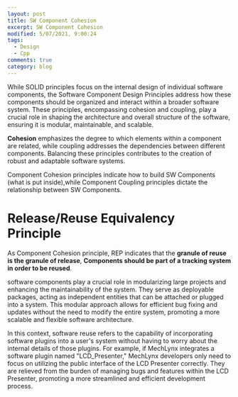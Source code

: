 ```yaml
---
layout: post
title: SW Component Cohesion
excerpt: SW Component Cohesion
modified: 5/07/2021, 9:00:24
tags:
  - Design
  - Cpp
comments: true
category: blog
---
```

While SOLID principles focus on the internal design of individual software components, the Software Component Design Principles address how these components should be organized and interact within a broader software system. These principles, encompassing cohesion and coupling, play a crucial role in shaping the architecture and overall structure of the software, ensuring it is modular, maintainable, and scalable.

**Cohesion** emphasizes the degree to which elements within a component are related, while coupling addresses the dependencies between different components. Balancing these principles contributes to the creation of robust and adaptable software systems.

Component Cohesion principles indicate how to build SW Components (what is put inside),while Component Coupling principles dictate the relationship between SW Components.

# Release/Reuse Equivalency Principle
As Component Cohesion principle, REP indicates that the **granule of reuse is the granule of release**, **Components should be part of a tracking system in order to be reused**.

software components play a crucial role in modularizing large projects and enhancing the maintainability of the system. They serve as deployable packages, acting as independent entities that can be attached or plugged into a system. This modular approach allows for efficient bug fixing and updates without the need to modify the entire system, promoting a more scalable and flexible software architecture.

In this context, software reuse refers to the capability of incorporating software plugins into a user's system without having to worry about the internal details of those plugins. For example, if MechLynx integrates a software plugin named "LCD_Presenter," MechLynx developers only need to focus on utilizing the public interface of the LCD Presenter correctly. They are relieved from the burden of managing bugs and features within the LCD Presenter, promoting a more streamlined and efficient development process.
